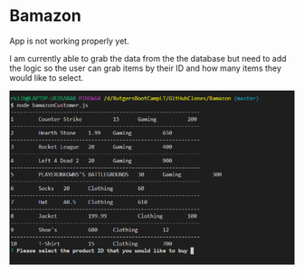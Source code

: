 # Bamazon

App is not working properly yet. 

I am currently able to grab the data from the the database but need to add the logic so the user can grab items by their ID and how many items they would like to select.

![](images/bamazon1.PNG)
